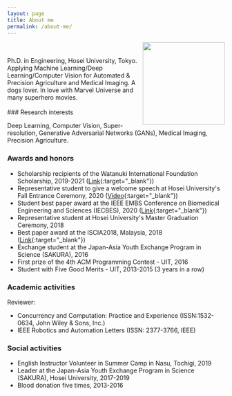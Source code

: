 ```yaml
---
layout: page
title: About me
permalink: /about-me/
---
```

<img align="right" src="{{ site.baseurl }}/images/quan_profile.png" width="190"/>
<br/><br/>
Ph.D. in Engineering, Hosei University, Tokyo.  
Applying Machine Learning/Deep Learning/Computer Vision for Automated & Precision Agriculture and Medical Imaging.  
A dogs lover.  
In love with Marvel Universe and many superhero movies.
<br/><br/>
### Research interests

Deep Learning, Computer Vision, Super-resolution, Generative Adversarial Networks (GANs), Medical Imaging, Precision Agriculture.

### Awards and honors

- Scholarship recipients of the Watanuki International Foundation Scholarship, 2019-2021 ([Link](http://wisf.sakura.ne.jp/){:target="_blank"})
- Representative student to give a welcome speech at Hosei University's Fall Entrance Ceremony, 2020 ([Video](https://youtu.be/bxnbH1GMwYQ?t=1334){:target="_blank"})
- Student best paper award at the IEEE EMBS Conference on Biomedical Engineering and Sciences (IECBES), 2020 ([Link](https://iist.hosei.ac.jp/2021/04/03/iist-student-quan-huu-cap-won-student-the-best-paper-award/){:target="_blank"})
- Representative student at Hosei University's Master Graduation Ceremony, 2018
- Best paper award at the ISCIA2018, Malaysia, 2018 ([Link](https://www.hosei.ac.jp/gs/NEWS/topics/jusho/180802/?auth=9abbb458a78210eb174f4bdd385bcf54){:target="_blank"})
- Exchange student at the Japan-Asia Youth Exchange Program in Science (SAKURA), 2016
- First prize of the 4th ACM Programming Contest - UIT, 2016
- Student with Five Good Merits - UIT, 2013-2015 (3 years in a row)

### Academic activities

Reviewer:
- Concurrency and Computation: Practice and Experience (ISSN:1532-0634, John Wiley & Sons, Inc.)
- IEEE Robotics and Automation Letters (ISSN: 2377-3766, IEEE)

### Social activities

- English Instructor Volunteer in Summer Camp in Nasu, Tochigi, 2019
- Leader at the Japan-Asia Youth Exchange Program in Science (SAKURA), Hosei University, 2017-2019
- Blood donation five times, 2013-2016
